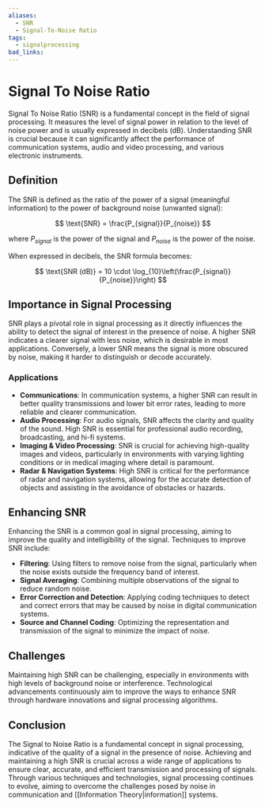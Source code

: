 ```yaml
---
aliases:
  - SNR
  - Signal-To-Noise Ratio
tags:
  - signalprocessing
bad_links:
---
```

# Signal To Noise Ratio

Signal To Noise Ratio (SNR) is a fundamental concept in the field of signal processing. It measures the level of signal power in relation to the level of noise power and is usually expressed in decibels (dB). Understanding SNR is crucial because it can significantly affect the performance of communication systems, audio and video processing, and various electronic instruments.

## Definition
The SNR is defined as the ratio of the power of a signal (meaningful information) to the power of background noise (unwanted signal):

$$
\text{SNR} = \frac{P_{signal}}{P_{noise}}
$$

where $P_{signal}$ is the power of the signal and $P_{noise}$ is the power of the noise.

When expressed in decibels, the SNR formula becomes:

$$
\text{SNR (dB)} = 10 \cdot \log_{10}\left(\frac{P_{signal}}{P_{noise}}\right)
$$

## Importance in Signal Processing
SNR plays a pivotal role in signal processing as it directly influences the ability to detect the signal of interest in the presence of noise. A higher SNR indicates a clearer signal with less noise, which is desirable in most applications. Conversely, a lower SNR means the signal is more obscured by noise, making it harder to distinguish or decode accurately.

### Applications
- **Communications**: In communication systems, a higher SNR can result in better quality transmissions and lower bit error rates, leading to more reliable and clearer communication.
- **Audio Processing**: For audio signals, SNR affects the clarity and quality of the sound. High SNR is essential for professional audio recording, broadcasting, and hi-fi systems.
- **Imaging & Video Processing**: SNR is crucial for achieving high-quality images and videos, particularly in environments with varying lighting conditions or in medical imaging where detail is paramount.
- **Radar & Navigation Systems**: High SNR is critical for the performance of radar and navigation systems, allowing for the accurate detection of objects and assisting in the avoidance of obstacles or hazards.

## Enhancing SNR
Enhancing the SNR is a common goal in signal processing, aiming to improve the quality and intelligibility of the signal. Techniques to improve SNR include:

- **Filtering**: Using filters to remove noise from the signal, particularly when the noise exists outside the frequency band of interest.
- **Signal Averaging**: Combining multiple observations of the signal to reduce random noise.
- **Error Correction and Detection**: Applying coding techniques to detect and correct errors that may be caused by noise in digital communication systems.
- **Source and Channel Coding**: Optimizing the representation and transmission of the signal to minimize the impact of noise.

## Challenges
Maintaining high SNR can be challenging, especially in environments with high levels of background noise or interference. Technological advancements continuously aim to improve the ways to enhance SNR through hardware innovations and signal processing algorithms.

## Conclusion
The Signal to Noise Ratio is a fundamental concept in signal processing, indicative of the quality of a signal in the presence of noise. Achieving and maintaining a high SNR is crucial across a wide range of applications to ensure clear, accurate, and efficient transmission and processing of signals. Through various techniques and technologies, signal processing continues to evolve, aiming to overcome the challenges posed by noise in communication and [[Information Theory|information]] systems.